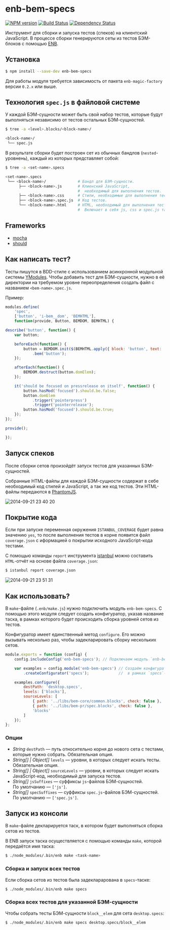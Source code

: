 enb-bem-specs
=============

[![NPM version](http://img.shields.io/npm/v/enb-bem-specs.svg?style=flat)](http://npmjs.org/package/enb-bem-specs) [![Build Status](http://img.shields.io/travis/enb-bem/enb-bem-specs/master.svg?style=flat)](https://travis-ci.org/enb-bem/enb-bem-specs) [![Dependency Status](http://img.shields.io/david/enb-bem/enb-bem-specs.svg?style=flat)](https://david-dm.org/enb-bem/enb-bem-specs)

Инструмент для сборки и запуска тестов (спеков) на клиентский JavaScript. В процессе сборки генерируются сеты из тестов БЭМ-блоков с помощью [ENB](http://enb-make.info/).

Установка
----------

```sh
$ npm install --save-dev enb-bem-specs
```

Для работы модуля требуется зависимость от пакета `enb-magic-factory` версии `0.2.x` или выше.

Технология `spec.js` в файловой системе
----------------------------------------

У каждой БЭМ-сущности может быть свой набор тестов, которые будут выполняться независимо от тестов остальных БЭМ-сущностей.

```sh
$ tree -a <level>.blocks/<block-name>/

<block-name>/
 └── spec.js
```

В результате сборки будет построен сет из обычных бандлов (`nested`-уровнень), каждый из которых представляет собой:

```sh
$ tree -a <set-name>.specs

<set-name>.specs
 └── <block-name>/              # Бандл для БЭМ-сущности.
      ├── <block-name>.js       # Клиенский JavaScript,
                                #  необходимый для выполнения тестов.
      ├── <block-name>.css      # Стили, необходимые для выполнения тестов.
      ├── <block-name>.spec.js  # Код тестов.
      └── <block-name>.html     # HTML, необходимый для выполнения тестов.
                                #  Включает в себя js, css и spec.js таргеты.
```

Frameworks
----------

* [mocha](https://github.com/visionmedia/mocha)
* [should](https://github.com/shouldjs/should.js)

Как написать тест?
------------------

Тесты пишутся в BDD-стиле с использованием асинхронной модульной системы [YModules](http://ru.bem.info/tools/bem/modules/).
Чтобы добавить тест для БЭМ-сущности, нужно в её директории на требуемом уровне переопределения создать файл с названием `<bem-name>.spec.js`.

Пример:

```js
modules.define(
    'spec',
    ['button', 'i-bem__dom', 'BEMHTML'],
    function(provide, Button, BEMDOM, BEMHTML) {

describe('button', function() {
    var button;

    beforeEach(function() {
        button = BEMDOM.init($(BEMHTML.apply({ block: 'button', text: 'foo' })).appendTo('body'))
            .bem('button');
    });

    afterEach(function() {
        BEMDOM.destruct(button.domElem);
    });

    it('should be focused on pressrelease on itself', function() {
        button.hasMod('focused').should.be.false;
        button.domElem
            .trigger('pointerpress')
            .trigger('pointerrelease');
        button.hasMod('focused').should.be.true;
    });
});

provide();

});
```

Запуск спеков
-------------

После сборки сетов произойдёт запуск тестов для указанных БЭМ-сущностей.

Собранные HTML-файлы для каждой БЭМ-сущности содержат в себе необходимый код стилей и JavaScript, а так же код тестов. Эти HTML-файлы передаются в [PhantomJS](https://github.com/ariya/phantomjs).

![2014-09-21 23 40 20](https://cloud.githubusercontent.com/assets/2225579/4349827/76e6ade2-41c7-11e4-8d1b-8d1faea381ad.png)

Покрытие кода
-------------

Если при запуске переменная окружения `ISTANBUL_COVERAGE` будет равна значению `yes`,
то после выполнения тестов в корне появится файл `coverage.json` с иформацией о покрытии исходного JavaScript-кода тестами.

С помощью команды `report` инструмента [istanbul](https://github.com/gotwarlost/istanbul)
можно составить `HTML`-отчёт на основе файла `coverage.json`:

```sh
$ istanbul report coverage.json
```

![2014-09-21 23 51 31](https://cloud.githubusercontent.com/assets/2225579/4352776/5020f592-422a-11e4-8770-8515ab046a35.png)

Как использовать?
-----------------

В `make`-файле (`.enb/make.js`) нужно подключить модуль `enb-bem-specs`.
С помощью этого модуля следует создать конфигуратор, указав название таска, в рамках которого будет происходить сборка уровней сетов из тестов.

Конфигуратор имеет единственный метод `configure`. Его можно вызывать несколько раз, чтобы задекларировать сборку нескольких сетов.

```js
module.exports = function (config) {
    config.includeConfig('enb-bem-specs'); // Подключаем модуль `enb-bem-specs`.

    var examples = config.module('enb-bem-specs') // Создаём конфигуратор сетов
        .createConfigurator('specs');             //  в рамках `specs`-таска.

    examples.configure({
        destPath: 'desktop.specs',
        levels: ['blocks'],
        sourceLevels: [
            { path: '../libs/bem-core/common.blocks', check: false },
            { path: '../libs/bem-pr/spec.blocks', check: false },
            'blocks'
        ]
    });
};
```

### Опции

* *String* `destPath` &mdash;&nbsp;путь относительно корня до&nbsp;нового сета с&nbsp;тестами, которые нужно собрать. Обязательная опция.
* *String[] | Object[]* `levels` &mdash;&nbsp;уровни, в&nbsp;которых следует искать тесты. Обязательная опция.
* *String[] | Object[]* `sourceLevels` &mdash;&nbsp;уровни, в&nbsp;которых следует искать JavaScript-код, необходимый для запуска тестов.
* *String[]* `jsSuffixes` &mdash;&nbsp;суффиксы `js`-файлов БЭМ-сущностей. По&nbsp;умолчанию&nbsp;&mdash;&nbsp;`['js']`.
* *String[]* `specSuffixes` &mdash;&nbsp;суффиксы `spec.js`-файлов БЭМ-сущностей. По&nbsp;умолчанию&nbsp;&mdash;&nbsp;`['spec.js']`.

Запуск из консоли
-----------------

В `make`-файле декларируется таск, в котором будет выполняться сборка сетов из тестов.

В ENB запуск таска осуществляется с помощью команды `make`, которой передаётся имя таска:

```sh
$ ./node_modules/.bin/enb make <task-name>
```

### Сборка и запуск всех тестов

Если сборка сетов из тестов была задекларарована в `specs`-таске:

```sh
$ ./node_modules/.bin/enb make specs
```

### Сборка всех тестов для указанной БЭМ-сущности

Чтобы собрать тесты БЭМ-сущности `block__elem` для сета `desktop.specs`:

```sh
$ ./node_modules/.bin/enb make specs desktop.specs/block__elem
```
